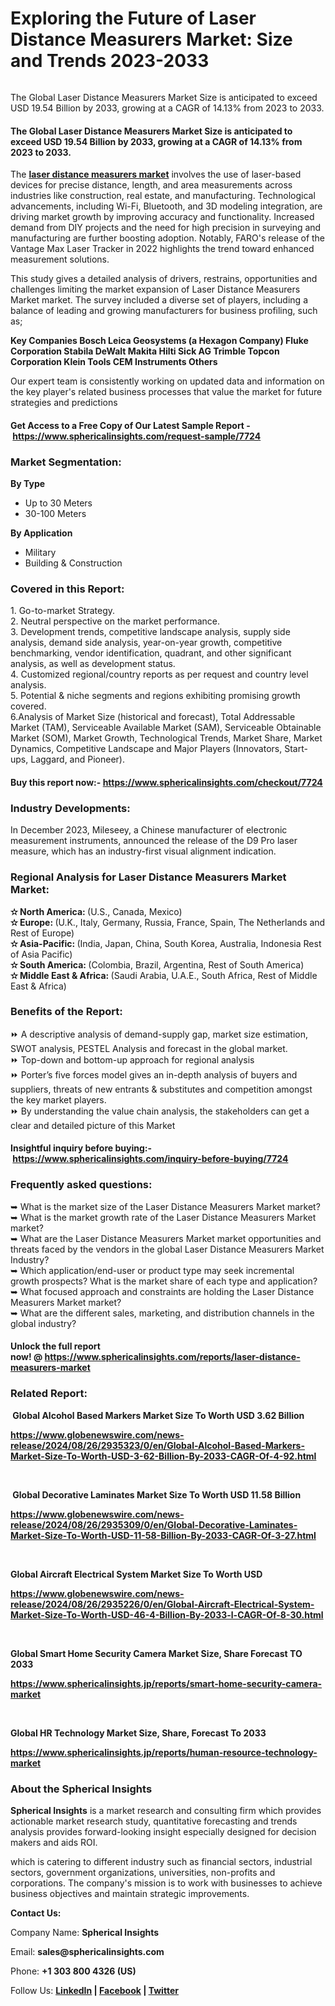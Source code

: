 <div class="wow_read_blog_hdr_img">
<div class="wow_read_blog_hdr_img_innr">
<h1>Exploring the Future of Laser Distance Measurers Market: Size and Trends 2023-2033</h1>
</div>
<div class="wow_main_float_head_img"><img src="https://www.wowonder.xyz/upload/photos/2025/01/BeWN1B4hTvnjcnr5RXU4_07_cf0169c4bbc8b98fc82d9e9949b2e010_image.jpg" alt="" /></div>
</div>
<div class="read-blog-container">
<div class="read-blog-desc">
<p class="mb-0">The Global Laser Distance Measurers Market Size is anticipated to exceed USD 19.54 Billion by 2033, growing at a CAGR of 14.13% from 2023 to 2033.</p>
</div>
<div class="read-content">
<h4><strong>The Global Laser Distance Measurers Market Size is anticipated to exceed USD 19.54 Billion by 2033, growing at a CAGR of 14.13% from 2023 to 2033.</strong></h4>
<p>The&nbsp;<a href="https://www.sphericalinsights.com/reports/laser-distance-measurers-market" target="_blank" rel="noopener"><strong>laser distance measurers market</strong></a>&nbsp;involves the use of laser-based devices for precise distance, length, and area measurements across industries like construction, real estate, and manufacturing. Technological advancements, including Wi-Fi, Bluetooth, and 3D modeling integration, are driving market growth by improving accuracy and functionality. Increased demand from DIY projects and the need for high precision in surveying and manufacturing are further boosting adoption. Notably, FARO's release of the Vantage Max Laser Tracker in 2022 highlights the trend toward enhanced measurement solutions.</p>
<p>This study gives a detailed analysis of drivers, restrains, opportunities and challenges limiting the market expansion of Laser Distance Measurers Market market. The survey included a diverse set of players, including a balance of leading and growing manufacturers for business profiling, such as;</p>
<p><strong>Key Companies Bosch Leica Geosystems (a Hexagon Company) Fluke Corporation Stabila DeWalt Makita Hilti Sick AG Trimble Topcon Corporation Klein Tools CEM Instruments Others</strong></p>
<p>Our expert team is consistently working on updated data and information on the key player's related business processes that value the market for future strategies and predictions</p>
<h4><strong>Get Access to a Free Copy of Our Latest Sample Report -&nbsp;<a href="https://www.sphericalinsights.com/request-sample/7724" rel="nofollow">https://www.sphericalinsights.com/request-sample/7724</a></strong></h4>
<h3><strong>Market Segmentation:</strong></h3>
<p><strong>By Type</strong></p>
<ul>
<li>Up to 30 Meters</li>
<li>30-100 Meters</li>
</ul>
<p><strong>By Application</strong></p>
<ul>
<li>Military</li>
<li>Building &amp; Construction</li>
</ul>
<h3>Covered in this Report:</h3>
<p>1. Go-to-market Strategy.<br />2. Neutral perspective on the market performance.<br />3. Development trends, competitive landscape analysis, supply side analysis, demand side analysis, year-on-year growth, competitive benchmarking, vendor identification, quadrant, and other significant analysis, as well as development status.<br />4. Customized regional/country reports as per request and country level analysis.<br />5. Potential &amp; niche segments and regions exhibiting promising growth covered.<br />6.Analysis of Market Size (historical and forecast), Total Addressable Market (TAM), Serviceable Available Market (SAM), Serviceable Obtainable Market (SOM), Market Growth, Technological Trends, Market Share, Market Dynamics, Competitive Landscape and Major Players (Innovators, Start-ups, Laggard, and Pioneer).</p>
<h4>Buy this report now:-&nbsp;<a href="https://www.sphericalinsights.com/checkout/7724" rel="nofollow">https://www.sphericalinsights.com/checkout/7724</a></h4>
<h3>Industry Developments:</h3>
<p>In December 2023, Mileseey, a Chinese manufacturer of electronic measurement instruments, announced the release of the D9 Pro laser measure, which has an industry-first visual alignment indication.</p>
<h3><strong>Regional Analysis for Laser Distance Measurers Market Market:</strong></h3>
<p><strong>✫ North America:&nbsp;</strong>(U.S., Canada, Mexico)<br /><strong>✫ Europe:&nbsp;</strong>(U.K., Italy, Germany, Russia, France, Spain, The Netherlands and Rest of Europe)<br /><strong>✫ Asia-Pacific:&nbsp;</strong>(India, Japan, China, South Korea, Australia, Indonesia Rest of Asia Pacific)<br /><strong>✫ South America:&nbsp;</strong>(Colombia, Brazil, Argentina, Rest of South America)<br /><strong>✫ Middle East &amp; Africa:&nbsp;</strong>(Saudi Arabia, U.A.E., South Africa, Rest of Middle East &amp; Africa)</p>
<h3>Benefits of the Report:</h3>
<p>⏩ A descriptive analysis of demand-supply gap, market size estimation, SWOT analysis, PESTEL Analysis and forecast in the global market.<br />⏩ Top-down and bottom-up approach for regional analysis<br />⏩ Porter&rsquo;s five forces model gives an in-depth analysis of buyers and suppliers, threats of new entrants &amp; substitutes and competition amongst the key market players.<br />⏩ By understanding the value chain analysis, the stakeholders can get a clear and detailed picture of this Market</p>
<h4>Insightful inquiry before buying:-&nbsp;<a href="https://www.sphericalinsights.com/inquiry-before-buying/7724" rel="nofollow">https://www.sphericalinsights.com/inquiry-before-buying/7724</a></h4>
<h3>Frequently asked questions:</h3>
<p>➥ What is the market size of the Laser Distance Measurers Market market?<br />➥ What is the market growth rate of the Laser Distance Measurers Market market?<br />➥ What are the Laser Distance Measurers Market market opportunities and threats faced by the vendors in the global Laser Distance Measurers Market Industry?<br />➥ Which application/end-user or product type may seek incremental growth prospects? What is the market share of each type and application?<br />➥ What focused approach and constraints are holding the Laser Distance Measurers Market market?<br />➥ What are the different sales, marketing, and distribution channels in the global industry?</p>
<h4>Unlock the full report now!&nbsp;@&nbsp;<a href="https://www.sphericalinsights.com/reports/laser-distance-measurers-market" rel="nofollow">https://www.sphericalinsights.com/reports/laser-distance-measurers-market</a></h4>
<h3><strong>Related Report:</strong></h3>
<p><strong>&nbsp;Global Alcohol Based Markers Market Size To Worth USD 3.62 Billion</strong></p>
<p><strong><a href="https://www.globenewswire.com/news-release/2024/08/26/2935323/0/en/Global-Alcohol-Based-Markers-Market-Size-To-Worth-USD-3-62-Billion-By-2033-CAGR-Of-4-92.html" rel="nofollow">https://www.globenewswire.com/news-release/2024/08/26/2935323/0/en/Global-Alcohol-Based-Markers-Market-Size-To-Worth-USD-3-62-Billion-By-2033-CAGR-Of-4-92.html</a></strong></p>
<p><strong>&nbsp;</strong></p>
<p><strong>&nbsp;Global Decorative Laminates Market Size To Worth USD 11.58 Billion</strong></p>
<p><strong><a href="https://www.globenewswire.com/news-release/2024/08/26/2935309/0/en/Global-Decorative-Laminates-Market-Size-To-Worth-USD-11-58-Billion-By-2033-CAGR-Of-3-27.html" rel="nofollow">https://www.globenewswire.com/news-release/2024/08/26/2935309/0/en/Global-Decorative-Laminates-Market-Size-To-Worth-USD-11-58-Billion-By-2033-CAGR-Of-3-27.html</a></strong></p>
<p><strong>&nbsp;</strong></p>
<p><strong>Global Aircraft Electrical System Market Size To Worth USD</strong></p>
<p><strong><a href="https://www.globenewswire.com/news-release/2024/08/26/2935226/0/en/Global-Aircraft-Electrical-System-Market-Size-To-Worth-USD-46-4-Billion-By-2033-l-CAGR-Of-8-30.html" rel="nofollow">https://www.globenewswire.com/news-release/2024/08/26/2935226/0/en/Global-Aircraft-Electrical-System-Market-Size-To-Worth-USD-46-4-Billion-By-2033-l-CAGR-Of-8-30.html</a></strong></p>
<p><strong>&nbsp;</strong></p>
<p><strong>Global Smart Home Security Camera Market Size, Share Forecast TO 2033</strong></p>
<p><strong><a href="https://www.sphericalinsights.jp/reports/smart-home-security-camera-market" rel="nofollow">https://www.sphericalinsights.jp/reports/smart-home-security-camera-market</a></strong></p>
<p><strong>&nbsp;</strong></p>
<p><strong>Global HR Technology Market Size, Share, Forecast To 2033</strong></p>
<p><strong><a href="https://www.sphericalinsights.jp/reports/human-resource-technology-market" rel="nofollow">https://www.sphericalinsights.jp/reports/human-resource-technology-market</a></strong></p>
<h3><strong>About the Spherical Insights</strong></h3>
<p><strong>Spherical Insights</strong>&nbsp;is a market research and consulting firm which provides actionable market research study, quantitative forecasting and trends analysis provides forward-looking insight especially designed for decision makers and aids ROI.</p>
<p>which is catering to different industry such as financial sectors, industrial sectors, government organizations, universities, non-profits and corporations. The company's mission is to work with businesses to achieve business objectives and maintain strategic improvements.</p>
<p><strong>Contact Us:</strong></p>
<p>Company Name:&nbsp;<strong>Spherical Insights</strong></p>
<p>Email:&nbsp;<strong>sales@sphericalinsights.com</strong></p>
<p>Phone:&nbsp;<strong>+1 303 800 4326 (US)</strong></p>
<p>Follow Us:&nbsp;<strong><a href="https://www.linkedin.com/company/spherical-insight/" rel="nofollow"><u>LinkedIn</u></a>&nbsp;|&nbsp;<a href="https://www.facebook.com/sphericalinsights22" rel="nofollow"><u>Facebook</u></a>&nbsp;|&nbsp;<a href="https://twitter.com/SInsights_US" rel="nofollow"><u>Twitter</u></a></strong></p>
</div>
</div>
